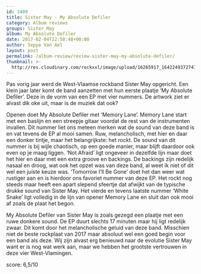 ```yaml
---
id: 1409
title: Sister May - My Absolute Defiler
category: Album reviews
groups: Sister May
album: My Absolute Defiler
date: 2017-02-04T22:50:48+00:00
author: Seppe Van Ael
layout: post
permalink: /album-review/review-sister-may-my-absolute-defiler/
thumbnail: >-
  http://res.cloudinary.com/rockxxl/image/upload/16265917_1642249372747492_3649620135149402787_n.jpg
---
```

Pas vorig jaar werd de West-Vlaamse rockband Sister May opgericht. Een klein jaar later komt de band aanzetten met hun eerste plaatje ‘My Absolute Defiler’. Deze in de vorm van een EP met vier nummers. De artwork ziet er alvast dik oke uit, maar is de muziek dat ook?

Openen doet My Absolute Defiler met ‘Memory Lane’. Memory Lane start met een baslijn en een streepje gitaar voordat de rest van de instrumenten invallen. Dit nummer liet ons meteen merken wat de sound van deze band is en vat tevens de EP al mooi samen. Ruw, melancholisch, met hier en daar een donker tintje, maar het belangrijkste: het rockt. De sound van dit nummer is bij wijle chaotisch, op een goede manier, maar blijft daardoor ook even op je maag liggen. ‘Not Afraid’ ligt ongeveer in dezelfde lijn maar doet het hier en daar met een extra groove en backings. De backings zijn redelijk nasaal en droog, wat ook het opzet was van deze band, al weet ik niet of dit wel een juiste keuze was. ‘Tomorrow I’ll Be Gone’ doet het dan weer wat rustiger aan en is hierdoor ons favoriet nummer van deze EP. Het rockt nog steeds maar heeft een apart slepend sfeertje dat afwijkt van de typische drukke sound van Sister May. Het vierde en tevens laatste nummer ‘White Snake’ ligt volledig in de lijn van opener Memory Lane en sluit dan ook mooi af zoals de plaat het begon.

My Absolute Defiler van Sister May is zoals gezegd een plaatje met een ruwe donkere sound. De EP duurt slechts 17 minuten maar hij ligt redelijk zwaar. Dit komt door het melancholische geluid van deze band. Misschien niet de beste rockplaat van 2017 maar absoluut wel een goed begin voor een band als deze. Wij zijn alvast erg benieuwd naar de evolutie Sister May want er is nog wat werk aan, maar we hebben het grootste vertrouwen in deze vier West-Vlamingen.

score: 6,5/10
